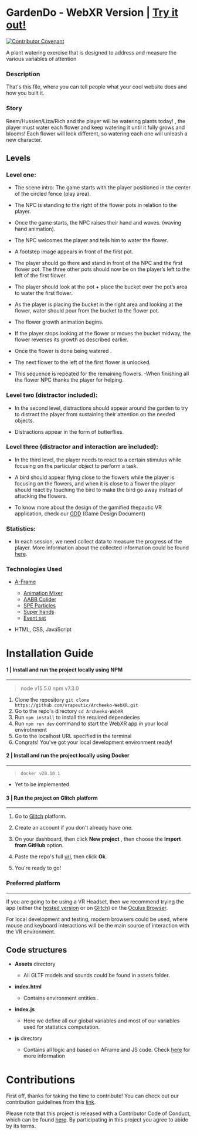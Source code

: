 # GardenDo - WebXR Version | [Try it out!](https://gardendo-webxr.web.app) 

[![Contributor Covenant](https://gardendo-webxr.web.app/)](code_of_conduct.md)

A plant watering exercise that is designed to address and measure the various variables of attention

### Description

That's this file, where you can tell people what your cool website does and how you built it.

### Story

Reem/Hussien/Liza/Rich and the player will be watering plants today! , the player must water each flower and keep watering it until it fully grows and blooms! Each flower will look different, so watering each one will unleash a new character.

## Levels



### Level one:

- The scene intro: The game starts with the player positioned in the center of the circled fence (play area).

- The NPC is standing to the right of the flower pots in relation to the player.

- Once the game starts, the NPC raises their hand and waves. (waving hand animation).

- The NPC welcomes the player and tells him to water the flower.

- A footstep image appears in front of the first pot.

- The player should go there and stand in front of the NPC and the first flower pot. The three other pots should now be on the player’s left to the left of the first flower.

- The player should look at the pot + place the bucket over the pot’s area to water the first flower.

- As the player is placing the bucket in the right area and looking at the flower, water should pour from the bucket to the flower pot.

- The flower growth animation begins.

- If the player stops looking at the flower or moves the bucket midway, the flower reverses its growth as described earlier.

- Once the flower is done being watered .

- The next flower to the left of the first flower is unlocked.

- This sequence is repeated for the remaining flowers. -When finishing all the flower NPC thanks the player for helping.

### Level two (distractor included):

- In the second level, distractions should appear around the garden to try to distract the player from sustaining their attention on the needed objects.

- Distractions appear in the form of butterflies.

### Level three (distractor and interaction are included):

- In the third level, the player needs to react to a certain stimulus while focusing on the particular object to perform a task.

- A bird should appear flying close to the flowers while the player is focusing on the flowers, and when it is close to a flower the player should react by touching the bird to make the bird go away instead of attacking the flowers.

- To know more about the design of the gamified thepautic VR application, check our [GDD](https://drive.google.com/file/d/1b5X8AImBezQqSnH__FERpBGz3Q5AE6W6/view?usp=sharing) (Game Design Document)
### Statistics:

- In each session, we need collect data to measure the progress of the player. More information about the collected information could be found [here](https://drive.google.com/file/d/1PaKcRVylyNUeju63PrJ3DH25jhlL1JCE/view?usp=sharing).

### Technologies Used

- [A-Frame](https://aframe.io/)
   - [Animation Mixer](https://www.8thwall.com/8thwall/animation-mixer-aframe) 
   - [AABB Colider](https://github.com/supermedium/superframe/tree/master/components/aabb-collider/)
   - [SPE Particles](https://github.com/harlyq/aframe-spe-particles-component) 
   - [Super hands](https://github.com/wmurphyrd/aframe-super-hands-component) 
   - [Event set](https://www.npmjs.com/package/aframe-event-set-component)

- HTML, CSS, JavaScript

# Installation Guide  
   
#### 1 | Install and run the project locally using NPM
---
> node v15.5.0
> npm v7.3.0

 1. Clone the repository `git clone https://github.com/vrapeutic/Archeeko-WebXR.git`
 2. Go to the repo's directory `cd Archeeko-WebXR`
 3. Run `npm install` to install the required dependecies
 4. Run `npm run dev` command to start the WebXR app in your local envirotnment
 5. Go to the localhost URL specified in the terminal
 6. Congrats! You've got your local development environment ready!

#### 2 | Install and run the project locally using Docker
---
> `docker v20.10.1`

- Yet to be implemented.

#### 3 | Run the project on Glitch platform
---
1. Go to [Glitch](https://glitch.com/) platform.

2. Create an account if you don't already have one.

3. On your dashboard, then click __New project__ , then choose the __Import from GitHub__ option.

4. Paste the repo's full [url](https://github.com/vrapeutic/GardenDoWebVR.git), then click __Ok__.

5. You're ready to go!

### Preferred platform 
---
If you are going to be using a VR Headset, then we recommend trying the app (either the [hosted version](https://gardendodemo.glitch.me/) or on [Glitch](https://glitch.com/)) on the [Oculus Browser](https://developer.oculus.com/webxr/).



For local development and testing, modern browsers could be used, where mouse and keyboard interactions will be the main source of interaction with the VR environment.

## Code structures

-  __Assets__ directory
   - All GLTF models and sounds could be found in assets folder.

-  __index.html__
   - Contains environment entities .
   
-  __index.js__   
   - Here we define all our global variables and most of our variables used for statistics computation.
   
   
-  __js__ directory
   - Contains all logic and based on AFrame and JS code. Check [here](https://github.com/vrapeutic/GardenDoWebXR/blob/main/Js/README.md) for more information
   
# Contributions   

First off, thanks for taking the time to contribute! You can check out our contribution guidelines from this [link](https://github.com/vrapeutic/GardenDoWebXR/blob/main/CONTRIBUTING.md).

Please note that this project is released with a Contributor Code of Conduct, which can be found [here](https://www.contributor-covenant.org/version/2/0/code_of_conduct/). By participating in this project you agree to abide by its terms.
